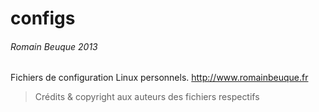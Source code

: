 configs
=======
###### Romain Beuque 2013

Fichiers de configuration Linux personnels.
<http://www.romainbeuque.fr>
>Crédits & copyright aux auteurs des fichiers respectifs
